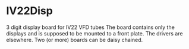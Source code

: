 # IV22Disp
3 digit display board for IV22 VFD tubes
The board contains only the displays and is supposed to be mounted to a front plate. The drivers are elsewhere. Two (or more) boards can be daisy chained.

